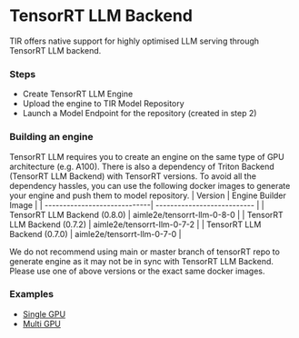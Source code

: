 # TensorRT LLM Backend

TIR offers native support for highly optimised LLM serving through TensorRT LLM backend.  

### Steps 
- Create TensorRT LLM Engine
- Upload the engine to TIR Model Repository
- Launch a Model Endpoint for the repository (created in step 2) 

### Building an engine 
TensorRT LLM requires you to create an engine on the same type of GPU architecture (e.g. A100). There is also a dependency of Triton Backend (TensorRT LLM Backend) with TensorRT versions. To avoid all the dependency hassles, you can use the following docker images to generate your engine and push them to model repository. 
| Version                      | Engine Builder Image        |
| -----------------------------| --------------------------- |
| TensorRT LLM Backend (0.8.0) | aimle2e/tensorrt-llm-0-8-0  |
| TensorRT LLM Backend (0.7.2) | aimle2e/tensorrt-llm-0-7-2  |
| TensorRT LLM Backend (0.7.0) | aimle2e/tensorrt-llm-0-7-0  |

We do not recommend using main or master branch of tensorRT repo to generate engine as it may not be in sync with TensorRT LLM Backend. Please use one of above versions or the exact same docker images. 

### Examples
- [Single GPU](llama2.md)
- [Multi GPU](llama2.md)
